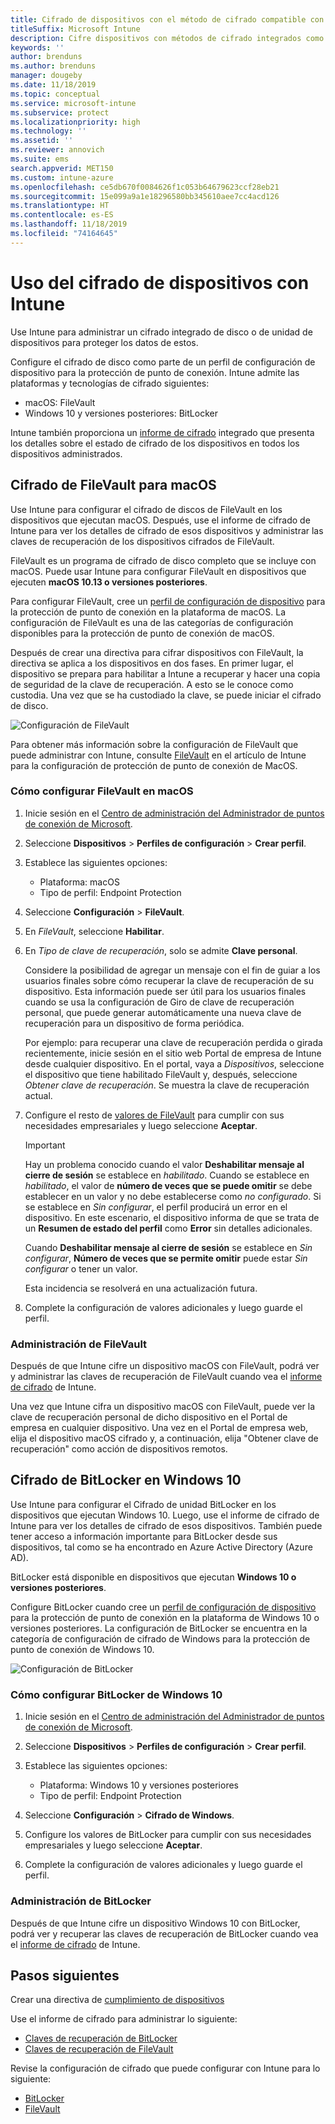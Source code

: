 ```yaml
---
title: Cifrado de dispositivos con el método de cifrado compatible con plataformas
titleSuffix: Microsoft Intune
description: Cifre dispositivos con métodos de cifrado integrados como BitLocker o FileVault y administre las claves de recuperación de esos dispositivos cifrados en el portal de Intune.
keywords: ''
author: brenduns
ms.author: brenduns
manager: dougeby
ms.date: 11/18/2019
ms.topic: conceptual
ms.service: microsoft-intune
ms.subservice: protect
ms.localizationpriority: high
ms.technology: ''
ms.assetid: ''
ms.reviewer: annovich
ms.suite: ems
search.appverid: MET150
ms.custom: intune-azure
ms.openlocfilehash: ce5db670f0084626f1c053b64679623ccf28eb21
ms.sourcegitcommit: 15e099a9a1e18296580bb345610aee7cc4acd126
ms.translationtype: HT
ms.contentlocale: es-ES
ms.lasthandoff: 11/18/2019
ms.locfileid: "74164645"
---
```

# <a name="use-device-encryption-with-intune"></a>Uso del cifrado de dispositivos con Intune  

Use Intune para administrar un cifrado integrado de disco o de unidad de dispositivos para proteger los datos de estos.

Configure el cifrado de disco como parte de un perfil de configuración de dispositivo para la protección de punto de conexión. Intune admite las plataformas y tecnologías de cifrado siguientes:

- macOS: FileVault
- Windows 10 y versiones posteriores: BitLocker

Intune también proporciona un [informe de cifrado](encryption-monitor.md) integrado que presenta los detalles sobre el estado de cifrado de los dispositivos en todos los dispositivos administrados.

## <a name="filevault-encryption-for-macos"></a>Cifrado de FileVault para macOS

Use Intune para configurar el cifrado de discos de FileVault en los dispositivos que ejecutan macOS. Después, use el informe de cifrado de Intune para ver los detalles de cifrado de esos dispositivos y administrar las claves de recuperación de los dispositivos cifrados de FileVault.

FileVault es un programa de cifrado de disco completo que se incluye con macOS. Puede usar Intune para configurar FileVault en dispositivos que ejecuten **macOS 10.13 o versiones posteriores**.

Para configurar FileVault, cree un [perfil de configuración de dispositivo](../configuration/device-profile-create.md) para la protección de punto de conexión en la plataforma de macOS. La configuración de FileVault es una de las categorías de configuración disponibles para la protección de punto de conexión de macOS.

Después de crear una directiva para cifrar dispositivos con FileVault, la directiva se aplica a los dispositivos en dos fases. En primer lugar, el dispositivo se prepara para habilitar a Intune a recuperar y hacer una copia de seguridad de la clave de recuperación. A esto se le conoce como custodia. Una vez que se ha custodiado la clave, se puede iniciar el cifrado de disco.

![Configuración de FileVault](./media/encrypt-devices/filevault-settings.png)

Para obtener más información sobre la configuración de FileVault que puede administrar con Intune, consulte [FileVault](endpoint-protection-macos.md#filevault) en el artículo de Intune para la configuración de protección de punto de conexión de MacOS.

### <a name="how-to-configure-macos-filevault"></a>Cómo configurar FileVault en macOS

1. Inicie sesión en el [Centro de administración del Administrador de puntos de conexión de Microsoft](https://go.microsoft.com/fwlink/?linkid=2109431).

2. Seleccione **Dispositivos** > **Perfiles de configuración** > **Crear perfil**.

3. Establece las siguientes opciones:

   - Plataforma: macOS
   - Tipo de perfil: Endpoint Protection

4. Seleccione **Configuración** > **FileVault**.

5. En *FileVault*, seleccione **Habilitar**.

6. En *Tipo de clave de recuperación*, solo se admite **Clave personal**.

   Considere la posibilidad de agregar un mensaje con el fin de guiar a los usuarios finales sobre cómo recuperar la clave de recuperación de su dispositivo. Esta información puede ser útil para los usuarios finales cuando se usa la configuración de Giro de clave de recuperación personal, que puede generar automáticamente una nueva clave de recuperación para un dispositivo de forma periódica.

   Por ejemplo: para recuperar una clave de recuperación perdida o girada recientemente, inicie sesión en el sitio web Portal de empresa de Intune desde cualquier dispositivo. En el portal, vaya a *Dispositivos*, seleccione el dispositivo que tiene habilitado FileVault y, después, seleccione *Obtener clave de recuperación*. Se muestra la clave de recuperación actual.  

7. Configure el resto de [valores de FileVault](endpoint-protection-macos.md#filevault) para cumplir con sus necesidades empresariales y luego seleccione **Aceptar**.

   > [!IMPORTANT]
   > Hay un problema conocido cuando el valor **Deshabilitar mensaje al cierre de sesión** se establece en *habilitado*. Cuando se establece en *habilitado*, el valor de **número de veces que se puede omitir** se debe establecer en un valor y no debe establecerse como *no configurado*. Si se establece en *Sin configurar*, el perfil producirá un error en el dispositivo. En este escenario, el dispositivo informa de que se trata de un **Resumen de estado del perfil** como **Error** sin detalles adicionales.
   >
   > Cuando **Deshabilitar mensaje al cierre de sesión** se establece en *Sin configurar*, **Número de veces que se permite omitir** puede estar *Sin configurar* o tener un valor.
   >
   > Esta incidencia se resolverá en una actualización futura.

8. Complete la configuración de valores adicionales y luego guarde el perfil.  

### <a name="manage-filevault"></a>Administración de FileVault

Después de que Intune cifre un dispositivo macOS con FileVault, podrá ver y administrar las claves de recuperación de FileVault cuando vea el [informe de cifrado](encryption-monitor.md) de Intune.

Una vez que Intune cifra un dispositivo macOS con FileVault, puede ver la clave de recuperación personal de dicho dispositivo en el Portal de empresa en cualquier dispositivo. Una vez en el Portal de empresa web, elija el dispositivo macOS cifrado y, a continuación, elija "Obtener clave de recuperación" como acción de dispositivos remotos.

## <a name="bitlocker-encryption-for-windows-10"></a>Cifrado de BitLocker en Windows 10

Use Intune para configurar el Cifrado de unidad BitLocker en los dispositivos que ejecutan Windows 10. Luego, use el informe de cifrado de Intune para ver los detalles de cifrado de esos dispositivos. También puede tener acceso a información importante para BitLocker desde sus dispositivos, tal como se ha encontrado en Azure Active Directory (Azure AD).

BitLocker está disponible en dispositivos que ejecutan **Windows 10 o versiones posteriores**.

Configure BitLocker cuando cree un [perfil de configuración de dispositivo](../configuration/device-profile-create.md) para la protección de punto de conexión en la plataforma de Windows 10 o versiones posteriores. La configuración de BitLocker se encuentra en la categoría de configuración de cifrado de Windows para la protección de punto de conexión de Windows 10.

![Configuración de BitLocker](./media/encrypt-devices/bitlocker-settings.png)

### <a name="how-to-configure-windows-10-bitlocker"></a>Cómo configurar BitLocker de Windows 10

1. Inicie sesión en el [Centro de administración del Administrador de puntos de conexión de Microsoft](https://go.microsoft.com/fwlink/?linkid=2109431).

2. Seleccione **Dispositivos** > **Perfiles de configuración** > **Crear perfil**.

3. Establece las siguientes opciones:

   - Plataforma: Windows 10 y versiones posteriores
   - Tipo de perfil: Endpoint Protection

4. Seleccione **Configuración** > **Cifrado de Windows**.

5. Configure los valores de BitLocker para cumplir con sus necesidades empresariales y luego seleccione **Aceptar**.

6. Complete la configuración de valores adicionales y luego guarde el perfil.

### <a name="manage-bitlocker"></a>Administración de BitLocker  

Después de que Intune cifre un dispositivo Windows 10 con BitLocker, podrá ver y recuperar las claves de recuperación de BitLocker cuando vea el [informe de cifrado](encryption-monitor.md) de Intune.

## <a name="next-steps"></a>Pasos siguientes

Crear una directiva de [cumplimiento de dispositivos](compliance-policy-create-windows.md)

Use el informe de cifrado para administrar lo siguiente:

- [Claves de recuperación de BitLocker](encryption-monitor.md#bitlocker-recovery-keys)
- [Claves de recuperación de FileVault](encryption-monitor.md#filevault-recovery-keys)

Revise la configuración de cifrado que puede configurar con Intune para lo siguiente:

- [BitLocker](endpoint-protection-windows-10.md#windows-encryption)
- [FileVault](endpoint-protection-macos.md#filevault)